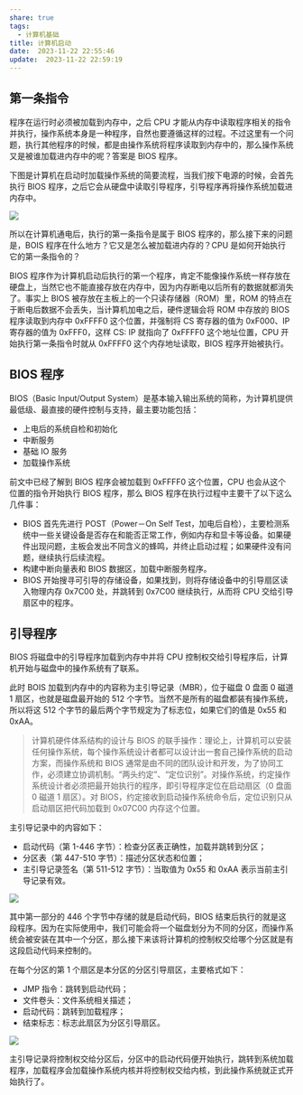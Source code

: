 ```yaml
---
share: true
tags:
  - 计算机基础
title: 计算机启动
date:  2023-11-22 22:55:46
update:  2023-11-22 22:59:19
---
```


## 第一条指令

程序在运行时必须被加载到内存中，之后 CPU 才能从内存中读取程序相关的指令并执行，操作系统本身是一种程序，自然也要遵循这样的过程。不过这里有一个问题，执行其他程序的时候，都是由操作系统将程序读取到内存中的，那么操作系统又是被谁加载进内存中的呢？答案是 BIOS 程序。

下图是计算机在启动时加载操作系统的简要流程，当我们按下电源的时候，会首先执行 BIOS 程序，之后它会从硬盘中读取引导程序，引导程序再将操作系统加载进内存中。


![](/images/IMG-计算机启动-20231122225802407.png)

所以在计算机通电后，执行的第一条指令是属于 BIOS 程序的，那么接下来的问题是，BOIS 程序在什么地方？它又是怎么被加载进内存的？CPU 是如何开始执行它的第一条指令的？

BIOS 程序作为计算机启动后执行的第一个程序，肯定不能像操作系统一样存放在硬盘上，当然它也不能直接存放在内存中，因为内存断电以后所有的数据就都消失了。事实上 BIOS 被存放在主板上的一个只读存储器（ROM）里，ROM 的特点在于断电后数据不会丢失，当计算机加电之后，硬件逻辑会将 ROM 中存放的 BIOS 程序读取到内存中 0xFFFF0 这个位置，并强制将 CS 寄存器的值为 0xF000、IP 寄存器的值为 0xFFF0，这样 CS: IP 就指向了 0xFFFF0 这个地址位置，CPU 开始执行第一条指令时就从 0xFFFF0 这个内存地址读取，BIOS 程序开始被执行。

## BIOS 程序

BIOS（Basic Input/Output System）是基本输入输出系统的简称，为计算机提供最低级、最直接的硬件控制与支持，最主要功能包括：

- 上电后的系统自检和初始化
- 中断服务
- 基础 IO 服务
- 加载操作系统

前文中已经了解到 BIOS 程序会被加载到 0xFFFF0 这个位置，CPU 也会从这个位置的指令开始执行 BIOS 程序，那么 BIOS 程序在执行过程中主要干了以下这么几件事：

- BIOS 首先先进行 POST（Power－On Self Test，加电后自检），主要检测系统中一些关键设备是否存在和能否正常工作，例如内存和显卡等设备。如果硬件出现问题，主板会发出不同含义的蜂鸣，并终止启动过程；如果硬件没有问题，继续执行后续流程。
- 构建中断向量表和 BIOS 数据区，加载中断服务程序。
- BIOS 开始搜寻可引导的存储设备，如果找到，则将存储设备中的引导扇区读入物理内存 0x7C00 处，并跳转到 0x7C00 继续执行，从而将 CPU 交给引导扇区中的程序。

## 引导程序

BIOS 将磁盘中的引导程序加载到内存中并将 CPU 控制权交给引导程序后，计算机开始与磁盘中的操作系统有了联系。

此时 BOIS 加载到内存中的内容称为主引导记录（MBR），位于磁盘 0 盘面 0 磁道 1 扇区，也就是磁盘最开始的 512 个字节。当然不是所有的磁盘都装有操作系统，所以将这 512 个字节的最后两个字节规定为了标志位，如果它们的值是 0x55 和 0xAA。

>计算机硬件体系结构的设计与 BIOS 的联手操作：理论上，计算机可以安装任何操作系统，每个操作系统设计者都可以设计出一套自己操作系统的启动方案，而操作系统和 BIOS 通常是由不同的团队设计和开发，为了协同工作，必须建立协调机制。“两头约定”、“定位识别”。对操作系统，约定操作系统设计者必须把最开始执行的程序，即引导程序定位在启动扇区（0 盘面 0 磁道 1 扇区）。对 BIOS，约定接收到启动操作系统命令后，定位识别只从启动扇区把代码加载到 0x07C00 内存这个位置。

主引导记录中的内容如下：

- 启动代码（第 1-446 字节）：检查分区表正确性，加载并跳转到分区；
- 分区表（第 447-510 字节）：描述分区状态和位置；
- 主引导记录签名（第 511-512 字节）：当取值为 0x55 和 0xAA 表示当前主引导记录有效。

![](/images/IMG-计算机启动-20231122225827382.png)

其中第一部分的 446 个字节中存储的就是启动代码，BIOS 结束后执行的就是这段程序。因为在实际使用中，我们可能会将一个磁盘划分为不同的分区，而操作系统会被安装在其中一个分区，那么接下来该将计算机的控制权交给哪个分区就是有这段启动代码来控制的。

在每个分区的第 1 个扇区是本分区的分区引导扇区，主要格式如下：

- JMP 指令：跳转到启动代码；
- 文件卷头：文件系统相关描述；
- 启动代码：跳转到加载程序；
- 结束标志：标志此扇区为分区引导扇区。

![](/images/IMG-计算机启动-20231122225834072.png)

主引导记录将控制权交给分区后，分区中的启动代码便开始执行，跳转到系统加载程序，加载程序会加载操作系统内核并将控制权交给内核，到此操作系统就正式开始执行了。
